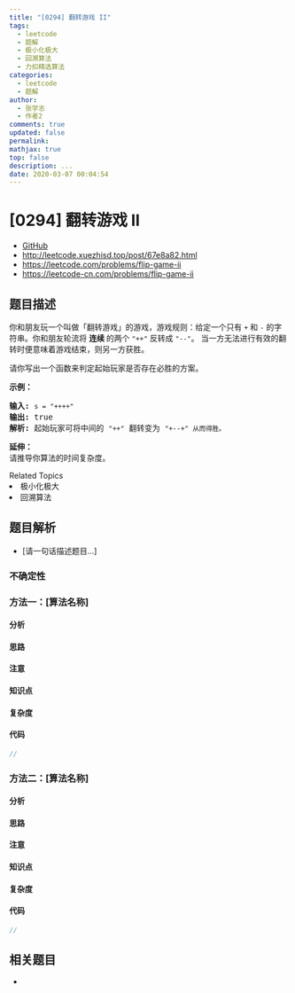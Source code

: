 ```yaml
---
title: "[0294] 翻转游戏 II"
tags:
  - leetcode
  - 题解
  - 极小化极大
  - 回溯算法
  - 力扣精选算法
categories:
  - leetcode
  - 题解
author:
  - 张学志
  - 作者2
comments: true
updated: false
permalink:
mathjax: true
top: false
description: ...
date: 2020-03-07 00:04:54
---
```



# [0294] 翻转游戏 II
* [GitHub](https://github.com/algoboy101/LeetCodeCrowdsource/tree/master/_posts/QA/%5B0294%5D%20%E7%BF%BB%E8%BD%AC%E6%B8%B8%E6%88%8F%20II.md)
* http://leetcode.xuezhisd.top/post/67e8a82.html
* https://leetcode.com/problems/flip-game-ii
* https://leetcode-cn.com/problems/flip-game-ii


## 题目描述

<p>你和朋友玩一个叫做「翻转游戏」的游戏，游戏规则：给定一个只有&nbsp;<code>+</code>&nbsp;和&nbsp;<code>-</code>&nbsp;的字符串。你和朋友轮流将&nbsp;<strong>连续 </strong>的两个&nbsp;<code>&quot;++&quot;</code>&nbsp;反转成&nbsp;<code>&quot;--&quot;</code>。 当一方无法进行有效的翻转时便意味着游戏结束，则另一方获胜。</p>

<p>请你写出一个函数来判定起始玩家是否存在必胜的方案。</p>

<p><strong>示例：</strong></p>

<pre><strong>输入:</strong> <code>s = &quot;++++&quot;</code>
<strong>输出:</strong> true 
<strong>解析: </strong>起始玩家可将中间的 <code>&quot;++&quot;</code> 翻转变为 <code>&quot;+--+&quot; 从而得胜。</code>
</pre>

<p><strong>延伸：</strong><br>
请推导你算法的时间复杂度。</p>
<div><div>Related Topics</div><div><li>极小化极大</li><li>回溯算法</li></div></div>


## 题目解析
* [请一句话描述题目...]

### 不确定性


### 方法一：[算法名称]

#### 分析

#### 思路

#### 注意

#### 知识点

#### 复杂度

#### 代码

```cpp
//
```


### 方法二：[算法名称]

#### 分析

#### 思路

#### 注意

#### 知识点

#### 复杂度

#### 代码

```cpp
//
```


## 相关题目
* 
